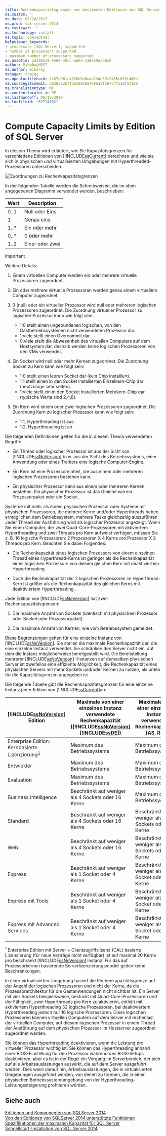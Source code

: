 ```yaml
---
title: Rechenkapazitätsgrenzen von bestimmten Editionen von SQL Server | Microsoft-Dokumentation
ms.custom: ''
ms.date: 05/24/2017
ms.prod: sql-server-2014
ms.reviewer: ''
ms.technology: install
ms.topic: conceptual
helpviewer_keywords:
- processors [SQL Server], supported
- number of processors supported
- maximum number of processors supported
ms.assetid: cd308bc9-9468-40cc-ad6e-1a8a69aca6c8
author: MikeRayMSFT
ms.author: mikeray
manager: craigg
ms.openlocfilehash: f457c901c4226b9a0ead23de57c2455c619f406e
ms.sourcegitcommit: 3026c22b7fba19059a769ea5f367c4f51efaf286
ms.translationtype: MT
ms.contentlocale: de-DE
ms.lasthandoff: 06/15/2019
ms.locfileid: "62714762"
---
```

# <a name="compute-capacity-limits-by-edition-of-sql-server"></a>Compute Capacity Limits by Edition of SQL Server
  In diesem Thema wird erläutert, wie Sie Kapazitätsgrenzen für verschiedene Editionen von [!INCLUDE[ssCurrent](../includes/sscurrent-md.md)] berechnen und wie sie sich in physischen und virtualisierten Umgebungen mit Hyperthreaded-Prozessoren unterscheiden.  
  
 ![Zuordnungen zu Rechenkapazitätsgrenzen](../../2014/getting-started/media/compute-capacity-limits.gif "Mappings to compute capacity limits")  
  
 In der folgenden Tabelle werden die Schreibweisen, die im oben angegebenen Diagramm verwendet werden, beschrieben:  
  
|Wert|Description|  
|-----------|-----------------|  
|0..1|Null oder Eins|  
|1|Genau eins|  
|1..*|Ein oder mehr|  
|0..*|0 oder mehr|  
|1..2|Einer oder zwei|  
  
> [!IMPORTANT]
>  Weitere Details:  
> 
>  1.  Einem virtuellen Computer werden ein oder mehrere virtuelle Prozessoren zugeordnet.  
> 2.  Ein oder mehrere virtuelle Prozessoren werden genau einem virtuellem Computer zugeordnet.  
> 3.  0 (null) oder ein virtueller Prozessor wird null oder mehreren logischen Prozessoren zugeordnet. Die Zuordnung virtueller Prozessor zu logischer Prozessor kann wie folgt sein:  
> 
>      -   1:0 stellt einen ungebundenen logischen, von den Gastbetriebssystemen nicht verwendeten Prozessor dar.  
>     -   1:viele stellt einen Overcommit dar.  
>     -   0:viele stellt die Abwesenheit des virtuellen Computers auf dem Hostsystem dar, deshalb werden keine logischen Prozessoren von den VMs verwendet.  
> 4.  Ein Socket wird null oder mehr Kernen zugeordnet. Die Zuordnung Socket zu Kern kann wie folgt sein:  
> 
>      -   1:0 stellt einen leeren Socket dar (kein Chip installiert).  
>     -   1:1 stellt einen in den Socket installierten Einzelkern-Chip dar (heutzutage sehr selten).  
>     -   1:viele stellt ein in den Socket installierten Mehrkern-Chip dar (typische Werte sind 2,4,8).  
> 5.  Ein Kern wird einem oder zwei logischen Prozessoren zugeordnet. Die Zuordnung Kern zu logischer Prozessor kann wie folgt sein:  
> 
>      -   1:1, Hyperthreading ist aus.  
>     -   1:2, Hyperthreading ist an.  
  
 Die folgenden Definitionen gelten für die in diesem Thema verwendeten Begriffe:  
  
-   Ein Thread oder logischer Prozessor ist aus der Sicht von [!INCLUDE[ssNoVersion](../includes/ssnoversion-md.md)] bzw. aus der Sicht des Betriebssystems, einer Anwendung oder eines Treibers eine logische Computer-Engine.  
  
-   Ein Kern ist eine Prozessoreinheit, die aus einem oder mehreren logischen Prozessoren bestehen kann.  
  
-   Ein physischer Prozessor kann aus einem oder mehreren Kernen bestehen. Ein physischer Prozessor ist das Gleiche wie ein Prozessorpaket oder ein Socket.  
  
 Systeme mit mehr als einem physischen Prozessor oder Systeme mit physischen Prozessoren, die mehrere Kerne und/oder Hyperthreads haben, ermöglichen dem Betriebssystem, mehrere Tasks gleichzeitig auszuführen. Jeder Thread der Ausführung wird als logischer Prozessor angezeigt. Wenn Sie einen Computer, der zwei Quad-Core-Prozessoren mit aktiviertem Hyperthreading und zwei Threads pro Kern aufweist verfügen, müssen Sie z. B. 16 logische Prozessoren: 2 Prozessoren X 4 Kerne pro Prozessor X 2 Threads pro Kern. Beachten Sie dabei Folgendes:  
  
-   Die Rechenkapazität eines logischen Prozessors von einem einzelnen Thread eines Hyperthread-Kerns ist geringer als die Rechenkapazität eines logischen Prozessors von diesem gleichen Kern mit deaktiviertem Hyperthreading.  
  
-   Doch die Rechenkapazität der 2 logischen Prozessoren im Hyperthread-Kern ist größer als die Rechenkapazität des gleichen Kerns mit deaktiviertem Hyperthreading.  
  
 Jede Edition von [!INCLUDE[ssNoVersion](../includes/ssnoversion-md.md)] hat zwei Rechenkapazitätsgrenzen:  
  
1.  Die maximale Anzahl von Sockets (identisch mit physischem Prozessor oder Socket oder Prozessorpaket).  
  
2.  Die maximale Anzahl von Kernen, wie vom Betriebssystem gemeldet.  
  
 Diese Begrenzungen gelten für eine einzelne Instanz von [!INCLUDE[ssNoVersion](../includes/ssnoversion-md.md)]. Sie stellen die maximale Rechenkapazität dar, die eine einzelne Instanz verwendet. Sie schränken den Server nicht ein, auf dem die Instanz möglicherweise bereitgestellt wird. Die Bereitstellung mehrerer [!INCLUDE[ssNoVersion](../includes/ssnoversion-md.md)] -Instanzen auf demselben physischen Server ist zweifellos eine effiziente Möglichkeit, die Rechenkapazität eines physischen Servers mit mehr Sockets und/oder Kernen zu nutzen, als unten für die Kapazitätsgrenzen angegeben ist.  
  
 Die folgende Tabelle gibt die Rechenkapazitätsgrenzen für eine einzelne Instanz jeder Edition von [!INCLUDE[ssCurrent](../includes/sscurrent-md.md)]an:  
  
|[!INCLUDE[ssNoVersion](../includes/ssnoversion-md.md)] Edition|Maximale von einer einzelnen Instanz verwendete Rechenkapazität ([!INCLUDE[ssNoVersion](../includes/ssnoversion-md.md)][!INCLUDE[ssDE](../includes/ssde-md.md)])|Maximale von einer einzelnen Instanz verwendete Rechenkapazität (AS, RS)|  
|---------------------------------------|--------------------------------------------------------------------------------------------------------|-------------------------------------------------------------------|  
|Enterprise Edition: Kernbasierte Lizenzierung<sup>1</sup>|Maximum des Betriebssystems|Maximum des Betriebssystems|  
|Entwickler|Maximum des Betriebssystems|Maximum des Betriebssystems|  
|Evaluation|Maximum des Betriebssystems|Maximum des Betriebssystems|  
|Business Intelligence|Beschränkt auf weniger als 4 Sockets oder 16 Kerne|Maximum des Betriebssystems|  
|Standard|Beschränkt auf weniger als 4 Sockets oder 16 Kerne|Beschränkt auf weniger als 4 Sockets oder 16 Kerne|  
|Web|Beschränkt auf weniger als 4 Sockets oder 16 Kerne|Beschränkt auf weniger als 4 Sockets oder 16 Kerne|  
|Express|Beschränkt auf weniger als 1 Socket oder 4 Kerne|Beschränkt auf weniger als 1 Socket oder 4 Kerne|  
|Express mit Tools|Beschränkt auf weniger als 1 Socket oder 4 Kerne|Beschränkt auf weniger als 1 Socket oder 4 Kerne|  
|Express mit Advanced Services|Beschränkt auf weniger als 1 Socket oder 4 Kerne|Beschränkt auf weniger als 1 Socket oder 4 Kerne|  
  
 <sup>1</sup> Enterprise Edition mit Server + Clientzugriffslizenz (CAL) basierte Lizenzierung (für neue Verträge nicht verfügbar) ist auf maximal 20 Kerne pro beschränkt [!INCLUDE[ssNoVersion](../includes/ssnoversion-md.md)] Instanz. Für das auf Prozessorkernen basierende Serverlizenzierungsmodell gelten keine Beschränkungen.  
  
 In einer virtualisierten Umgebung basiert die Rechenkapazitätsgrenze auf der Anzahl der logischen Prozessoren und nicht der Kerne, da die Prozessorarchitektur für die Gastanwendungen nicht sichtbar ist.  Ein Server mit vier Sockets beispielsweise, bestückt mit Quad-Core-Prozessoren und der Fähigkeit, zwei Hyperthreads pro Kern zu aktivieren, enthält mit aktiviertem Hyperthreading 32 logische Prozessoren, bei deaktiviertem Hyperthreading jedoch nur 16 logische Prozessoren. Diese logischen Prozessoren können virtuellen Computern auf dem Server mit rechenlast der virtuellen Computer, auf diesem logischen Prozessor in einem Thread der Ausführung auf dem physischen Prozessor im Hostserver zugeordnet zugeordnet werden.  
  
 Sie können das Hyperthreading deaktivieren, wenn die Leistung pro virtueller Prozessor wichtig ist. Sie können das Hyperthreading anhand einer BIOS-Einstellung für den Prozessor während des BIOS-Setups deaktivieren, aber es ist in der Regel ein Vorgang im Serverbereich, der sich auf alle Arbeitsauslastungen auswirkt, die auf dem Server ausgeführt werden. Dies weist darauf hin, Arbeitsauslastungen, die in virtualisierten Umgebungen ausgeführt werden, von denen zu trennen, die in einer physischen Betriebssystemumgebung von der Hyperthreading-Leistungssteigerung profitieren würden.  
  
## <a name="see-also"></a>Siehe auch  
 [Editionen und Komponenten von SQLServer 2014](../sql-server/editions-and-components-of-sql-server-2016.md)   
 [Von den Editionen von SQLServer 2014 unterstützte Funktionen](../../2014/getting-started/features-supported-by-the-editions-of-sql-server-2014.md)   
 [Spezifikationen der maximalen Kapazität für SQL Server](../sql-server/maximum-capacity-specifications-for-sql-server.md)   
 [Schnellstart-Installation von SQL Server 2014](../../2014/getting-started/quick-start-installation-of-sql-server-2014.md)  
  
  
